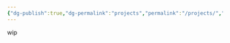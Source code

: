 ```yaml
---
{"dg-publish":true,"dg-permalink":"projects","permalink":"/projects/","title":"janek.ing - Project Showcase","hide":true,"dgShowFileTree":"false","dgShowToc":"false","created":"2025-04-24T22:32:44.563+02:00","updated":"2025-04-29T21:00:45.846+02:00"}
---
```


wip

